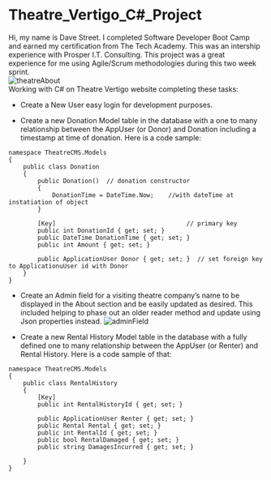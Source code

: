 # Theatre_Vertigo_C#_Project
Hi, my name is Dave Street. I completed Software Developer Boot Camp and earned my certification from The Tech Academy. This was an intership experience  with Prosper I.T. Consulting. This project was a great experience for me using Agile/Scrum methodologies during this two week sprint.
<br>![theatreAbout](https://user-images.githubusercontent.com/68976585/104261726-08a88e80-543b-11eb-90a5-e1bff0b7a901.png)<br>
Working with C# on Theatre Vertigo website completing these tasks:
- Create a New User easy login for development purposes.

- Create a new Donation Model table in the database with a one to many relationship between the AppUser (or Donor) and Donation including a timestamp at time of donation. Here is a code sample:
```
namespace TheatreCMS.Models
{
    public class Donation
    {
        public Donation()  // donation constructor
        {
            DonationTime = DateTime.Now;    //with dateTime at instatiation of object
        }

        [Key]                                    // primary key
        public int DonationId { get; set; }
        public DateTime DonationTime { get; set; }
        public int Amount { get; set; }

        public ApplicationUser Donor { get; set; }  // set foreign key to ApplicationuUser id with Donor
    }
}
```
- Create an Admin field for a visiting theatre company’s name to be displayed in the About section and be easily updated as desired. This included helping to phase out an older reader method and update using Json properties instead.
![adminField](https://user-images.githubusercontent.com/68976585/104261717-06463480-543b-11eb-95d9-4c186aeb927f.png)

- Create a new Rental History Model table in the database with a fully defined one to many relationship between the AppUser (or Renter) and Rental History. Here is a code sample of that:
```
namespace TheatreCMS.Models
{
    public class RentalHistory
    {
        [Key]
        public int RentalHistoryId { get; set; }

        public ApplicationUser Renter { get; set; }
        public Rental Rental { get; set; }
        public int RentalId { get; set; }
        public bool RentalDamaged { get; set; }
        public string DamagesIncurred { get; set; }

    }
}

```
